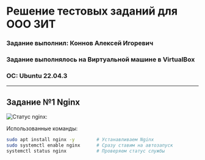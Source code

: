 # Решение тестовых заданий для ООО ЗИТ


### Задание выполнил: Коннов Алексей Игоревич
### Задание выполнялось на Виртуальной машине в VirtualBox
### ОС: Ubuntu 22.04.3

---

## Задание №1 Nginx

![Статус nginx:](/Скриншоты/Задание_1_Nginx)

Использованные команды:
```bash
sudo apt install nginx -y        # Устанавливаем Nginx
sudo systemctl enable nginx      # Сразу ставим на автозапуск
systemctl status nginx           # Проверяем статус службы
```
